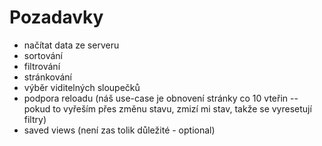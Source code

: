 # Pozadavky

- načítat data ze serveru
- sortování
- filtrování
- stránkování
- výběr viditelných sloupečků
- podpora reloadu (náš use-case je obnovení stránky co 10 vteřin -- pokud to vyřeším přes změnu stavu, zmizí mi stav, takže se vyresetují filtry)
- saved views (není zas tolik důležité - optional)
